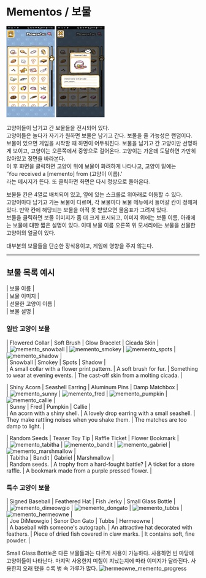 # Mementos / 보물

<img src="images/mementos_menu.png" width="25%" height="25%"> <img src="images/mementos_menu_selected.png" width="25%" height="25%">

고양이들이 남기고 간 보물들을 전시되어 있다.  
고양이들은 놀다가 자기가 원하면 보물은 남기고 간다. 보물을 줄 가능성은 랜덤이다.  
보물이 있으면 게임을 시작할 때 하면이 어두워진다. 보물을 남기고 간 고양이만 선명하게 보이고, 고양이는 오른쪽에서 중앙으로 걸어온다. 고양이는 가운데 도달하면 가만히 앉아있고 정면을 바라본다.  
이 후 화면을 클릭하면 고양이 위에 보물이 화려하게 나타나고, 고양이 밑에는  
'You received a [memento] from (고양이 이름).'  
라는 메시지가 뜬다. 또 클릭하면 화면은 다시 정상으로 돌아온다.

보물들 칸은 4열로 배치되어 있고, 옆에 있는 스크롤로 위아래로 이동할 수 있다.  
고양이마다 남기고 가는 보물이 다르며, 각 보물마다 보물 메뉴에서 들어갈 칸이 정해져 있다. 만약 칸에 해당되는 보물을 아직 못 받았으면 물음표가 그려져 있다.  
보물을 클릭하면 보물 이미지가 좀 더 크게 표시되고, 이미지 위에는 보물 이름, 아래에는 보물에 대한 짧은 설명이 있다. 이때 보물 이름 오른쪽 위 모서리에는 보물을 선물한 고양이의 얼굴이 있다.

대부분의 보물들을 단순한 장식용이고, 게임에 영향을 주지 않는다.

* * *

## 보물 목록 예시

| 보물 이름 |  
| 보물 이미지 |  
| 선물한 고양이 이름 |  
| 보물 설명 |

### 일반 고양이 보물

| Flowered Collar | Soft Brush | Glow Bracelet | Cicada Skin |  
| ![memento_snowball][memento_snowball] | ![memento_smokey][memento_smokey] | ![memento_spots][memento_spots] | ![memento_shadow][memento_shadow] |  
| Snowball | Smokey | Spots | Shadow |  
| A small collar with a flower print pattern. | A soft brush for fur. | Something to wear at evening events. | The cast-off skin from a molting cicada. |

| Shiny Acorn | Seashell Earring | Aluminum Pins | Damp Matchbox |  
| ![memento_sunny][memento_sunny] | ![memento_fred][memento_fred] | ![memento_pumpkin][memento_pumpkin] | ![memento_callie][memento_callie] |  
| Sunny | Fred | Pumpkin | Callie |  
| An acorn with a shiny shell. | A lovely drop earring with a small seashell. | They make rattling noises when you shake them. | The matches are too damp to light. |

| Random Seeds | Teaser Toy Tip | Raffle Ticket | Flower Bookmark |  
| ![memento_tabitha][memento_tabitha] | ![memento_bandit][memento_bandit] | ![memento_gabriel][memento_gabriel] | ![memento_marshmallow][memento_marshmallow] |  
| Tabitha | Bandit | Gabriel | Marshmallow |  
| Random seeds. | A trophy from a hard-fought battle? | A ticket for a store raffle. | A bookmark made from a purple pressed flower. |

### 특수 고양이 보물

| Signed Baseball | Feathered Hat | Fish Jerky | Small Glass Bottle |  
| ![memento_dimeowgio][memento_dimeowgio] | ![memento_dongato][memento_dongato] | ![memento_tubbs][memento_tubbs] | ![memento_hermeowne][memento_hermeowne] |  
| Joe DiMeowgio | Senor Don Gato | Tubbs | Hermeowne |  
| A baseball with someone's autograph. | An attractive hat decorated with feathers. | Piece of dried fish covered in claw marks. | It contains soft, fine powder. |

Small Glass Bottle은 다른 보물들과는 다르게 사용이 가능하다. 사용하면 빈 마당에 고양이들이 나타난다. 마지막 사용한지 며칠이 지났는지에 따라 이미지가 달라진다. 사용한지 오래 됐을 수록 병 속 가루가 많다. 
![hermeowne_memento_progress][hermeowne_memento_progress]


[memento_snowball]: https://vignette.wikia.nocookie.net/nekoatsume/images/2/24/Memento_snowball.png/revision/latest/scale-to-width-down/80?cb=20151108130138
[memento_smokey]: https://vignette.wikia.nocookie.net/nekoatsume/images/c/ce/Memento_smokey.png/revision/latest/scale-to-width-down/80?cb=20151108130406
[memento_spots]: https://vignette.wikia.nocookie.net/nekoatsume/images/5/54/Memento_spots.png/revision/latest/scale-to-width-down/80?cb=20151108130620
[memento_shadow]: https://vignette.wikia.nocookie.net/nekoatsume/images/1/19/Memento_shadow.png/revision/latest/scale-to-width-down/60?cb=20151108130632
[memento_sunny]: https://vignette.wikia.nocookie.net/nekoatsume/images/a/a3/Memento_sunny.png/revision/latest/scale-to-width-down/70?cb=20151108133626
[memento_fred]: https://vignette.wikia.nocookie.net/nekoatsume/images/e/e9/Memento_fred.png/revision/latest/scale-to-width-down/70?cb=20151108134059
[memento_pumpkin]: https://vignette.wikia.nocookie.net/nekoatsume/images/6/6d/Memento_pumpkin.png/revision/latest/scale-to-width-down/80?cb=20151108134033
[memento_callie]: https://vignette.wikia.nocookie.net/nekoatsume/images/1/1f/Memento_callie.png/revision/latest/scale-to-width-down/80?cb=20151108134950
[memento_tabitha]: https://vignette.wikia.nocookie.net/nekoatsume/images/8/86/Memento_tabitha.png/revision/latest/scale-to-width-down/60?cb=20151108135008
[memento_bandit]: https://vignette.wikia.nocookie.net/nekoatsume/images/e/e5/Memento_bandit.png/revision/latest/scale-to-width-down/70?cb=20151108135024
[memento_gabriel]: https://vignette.wikia.nocookie.net/nekoatsume/images/f/f1/Memento_gabriel.png/revision/latest/scale-to-width-down/80?cb=20151108135100
[memento_marshmallow]: https://vignette.wikia.nocookie.net/nekoatsume/images/9/99/Memento_marshmallow.png/revision/latest/scale-to-width-down/70?cb=20151108135319
[memento_dimeowgio]:
https://vignette.wikia.nocookie.net/nekoatsume/images/1/15/Memento_joedimeowgio.png/revision/latest/scale-to-width-down/65?cb=20151108151733
[memento_dongato]:
https://vignette.wikia.nocookie.net/nekoatsume/images/6/6e/Memento_Senor_don_gato.png/revision/latest/scale-to-width-down/80?cb=20151111140446
[memento_tubbs]:
https://vignette.wikia.nocookie.net/nekoatsume/images/f/fa/Memento_tubbs.png/revision/latest/scale-to-width-down/80?cb=20151111135042
[memento_hermeowne]:
https://vignette.wikia.nocookie.net/nekoatsume/images/d/db/Memento_Hermeowne.png/revision/latest/scale-to-width-down/75?cb=20170723105621
[hermeowne_memento_progress]:
https://vignette.wikia.nocookie.net/nekoatsume/images/e/ea/Memento_Hermeowne2.png/revision/latest?cb=20170727152957